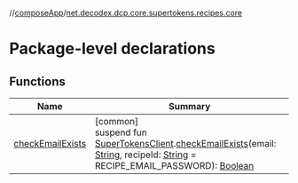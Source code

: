 //[composeApp](../../index.md)/[net.decodex.dcp.core.supertokens.recipes.core](index.md)

# Package-level declarations

## Functions

| Name | Summary |
|---|---|
| [checkEmailExists](check-email-exists.md) | [common]<br>suspend fun [SuperTokensClient](../net.decodex.dcp.core.supertokens/-super-tokens-client/index.md).[checkEmailExists](check-email-exists.md)(email: [String](https://kotlinlang.org/api/latest/jvm/stdlib/kotlin/-string/index.html), recipeId: [String](https://kotlinlang.org/api/latest/jvm/stdlib/kotlin/-string/index.html) = RECIPE_EMAIL_PASSWORD): [Boolean](https://kotlinlang.org/api/latest/jvm/stdlib/kotlin/-boolean/index.html) |

